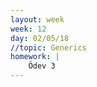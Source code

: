 ```yaml
---
layout: week
week: 12
day: 02/05/18
//topic: Generics
homework: |
    Ödev 3
---
```

<!---
[slaytlar](../files/bbs515-oop/lecture12/NYP-Ders12.pdf)  
[kodlar](../files/bbs515-oop/lecture12/Ders12Kodlar.zip)  
-->